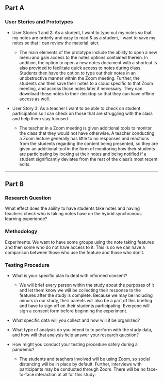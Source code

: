 ## Part A

### User Stories and Prototypes

* User Stories 1 and 2: As a student, I want to type out my notes so that my notes are orderly and easy to read & as a student, I want to save my notes so that I can review the material later.

     - The main elements of the prototype include the ability to open a new menu and gain access to the notes options contained therein. In addition, the option to open a new notes document with a shortcut is also provided to facilitate quick access to notes during class.  Students then have the option to type out their notes in an unobstructive manner within the Zoom meeting. Further, the students can then save their notes to a cloud specific to that Zoom meeting, and access those notes later if necessary. They can download these notes to their desktop so that they can have offline access as well.
* User Story 3: As a teacher I want to be able to check on student participation so I can check on those that are struggling with the class and help them stay focused.

     - The teacher in a Zoom meeting is given additional tools to monitor the class that they would not have otherwise. A teacher conducting a Zoom lecture generally has little to no responses and reactions from the students regarding the content being presented, so they are given an additional tool in the form of monitoring how their students are participating by looking at their notes and being notified if a student significantly deviates from the rest of the class’s most recent edits.

-----------------------------------------------------------------------------------------------------------------------------------------------------------------------------------

## Part B

### Research Question

What effect does the ability to have students take notes and having teachers check who is taking notes have on the hybrid synchronous learning experience?

### Methodology

Experiments. We want to have some groups using the note taking features and then some who do not have access to it. This is so we can have a comparison between those who use the feature and those who don’t.

### Testing Procedure

* What is your specific plan to deal with informed consent?

     - We will brief every person within the study about the purposes of it and let them know we will be collecting their response to the features after the study is complete. Because we may be including minors in our study, their parents will also be a part of this briefing and have to sign off on their students participating. Everyone will sign a consent form before beginning the experiment. 

* What specific data will you collect and how will it be organized?

* What type of analysis do you intend to to perform with the study data, and how will that analysis help answer your research question?

* How might you conduct your testing procedure safely during a pandemic?

     - The students and teachers involved will be using Zoom, so social distancing will be in place by default. Further, interviews with participants may be conducted through Zoom. There will be no face-to-face interaction at all for this study. 
